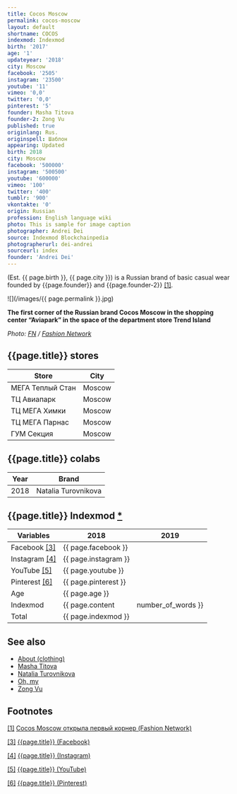 ```yaml
---
title: Cocos Moscow
permalink: cocos-moscow
layout: default
shortname: COCOS
indexmod: Indexmod
birth: '2017'
age: '1'
updateyear: '2018'
city: Moscow
facebook: '2505'
instagram: '23500'
youtube: '11'
vimeo: '0,0'
twitter: '0,0'
pinterest: '5'
founder: Masha Titova
founder-2: Zong Vu
published: true
originlang: Rus.
originspell: Шаблон
appearing: Updated
birth: 2018
city: Moscow
facebook: '500000'
instagram: '500500'
youtube: '600000'
vimeo: '100'
twitter: '400'
tumblr: '900'
vkontakte: '0'
origin: Russian
profession: English language wiki
photo: This is sample for image caption
photographer: Andrei Dei
source: Indexmod Blockchainpedia
photographerurl: dei-andrei
sourceurl: index
founder: 'Andrei Dei'
---
```


(Est. {{ page.birth }}, {{ page.city }}) is a Russian brand of basic casual wear founded by {{page.founder}} and {{page.founder-2}} <span id="a1">[\[1\]](#f1)</span>.

![](/images/{{ page.permalink }}.jpg)

**The first corner of the Russian brand Cocos Moscow in the shopping center “Aviapark” in the space of the department store Trend Island**

*Photo: [FN](index) / [Fashion Network](http://ru.fashionnetwork.com/news/Cocos-Moscow-otkryla-pervyi%CC%86-korner,825918.html#.WwbVN9NubzY)*

## {{page.title}} stores

|Store|City|
|-|-|
|МЕГА Теплый Стан|Moscow|
|ТЦ Авиапарк|Moscow|
|ТЦ МЕГА Химки |Moscow|
|ТЦ МЕГА Парнас|Moscow|
|ГУМ Секция|Moscow|

## {{page.title}} colabs

|Year|Brand|
|-|-|
|2018|Natalia Turovnikova|

## {{page.title}} Indexmod [*](indexmod)

|Variables|2018|2019|
|-|-|-|
|Facebook <span id="a3">[\[3\]](#f3)</span>|{{ page.facebook }}||
|Instagram <span id="a4">[\[4\]](#f4)</span>|{{ page.instagram }}||
|YouTube <span id="a5">[\[5\]](#f5)</span>|{{ page.youtube }}||
|Pinterest <span id="a6">[\[6\]](#f6)</span>|{{ page.pinterest }}||
|Age|{{ page.age }}||
|Indexmod|{{ page.content | number_of_words }}||
|Total|{{ page.indexmod }}||

## See also

+ [About (clothing)](about-clothing)
+ [Masha Titova](titova-masha)
+ [Natalia Turovnikova](turovnikova-natalia)
+ [Oh, my](oh-my-brand)
+ [Zong Vu](vu-zong)

## Footnotes

[[1]](#a1) <span id="f1"></span> [Cocos Moscow открыла первый корнер (Fashion Network)](http://ru.fashionnetwork.com/news/Cocos-Moscow-otkryla-pervyi%CC%86-korner,825918.html#.WwbVN9NubzY)

[[3]](#a3) <span id="f3"></span> [{{page.title}} (Facebook)](https://www.facebook.com/cocosmoscow/)

[[4]](#a4) <span id="f4"></span> [{{page.title}} (Instagram)](https://www.instagram.com/cocosmoscow/)

[[5]](#a5) <span id="f5"></span> [{{page.title}} (YouTube)](https://www.youtube.com/channel/UCsSBTRC9c0gBB1zk1vdR3Mw)

[[6]](#a6) <span id="f6"></span> [{{page.title}} (Pinterest)](https://ru.pinterest.com/cocosmoscow_gr/_followers/)
